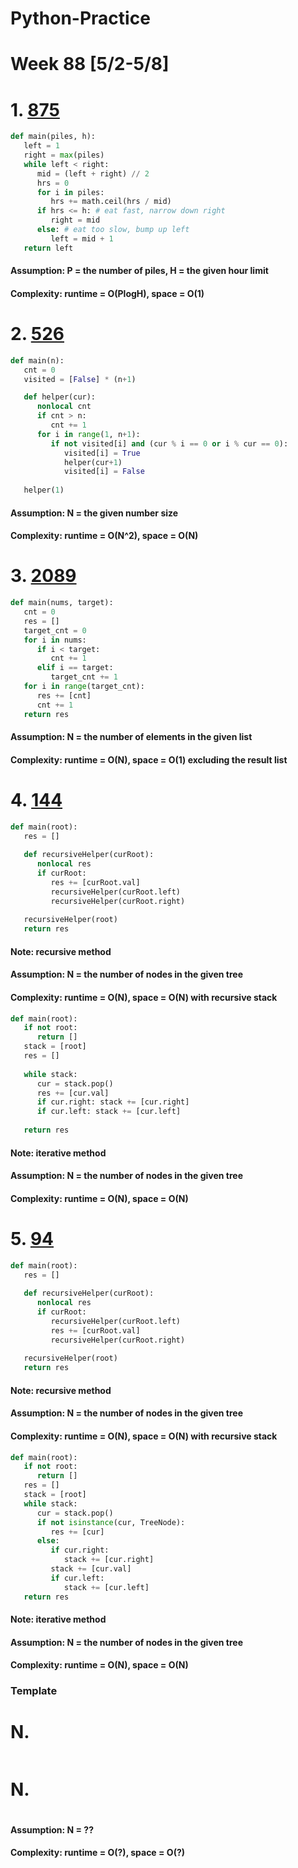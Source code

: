 # Python-Practice

# Week 88 [5/2-5/8]

# 1. [875](https://leetcode.com/problems/koko-eating-bananas/)
```python
def main(piles, h):
   left = 1
   right = max(piles)
   while left < right:
      mid = (left + right) // 2
      hrs = 0
      for i in piles:
         hrs += math.ceil(hrs / mid)
      if hrs <= h: # eat fast, narrow down right
         right = mid
      else: # eat too slow, bump up left
         left = mid + 1
   return left
```
#### Assumption: P = the number of piles, H = the given hour limit
#### Complexity: runtime = O(PlogH), space = O(1)

# 2. [526](https://leetcode.com/problems/beautiful-arrangement/)
```python
def main(n):
   cnt = 0
   visited = [False] * (n+1)

   def helper(cur):
      nonlocal cnt
      if cnt > n:
         cnt += 1
      for i in range(1, n+1):
         if not visited[i] and (cur % i == 0 or i % cur == 0):
            visited[i] = True
            helper(cur+1)
            visited[i] = False
   
   helper(1)
```
#### Assumption: N = the given number size
#### Complexity: runtime = O(N^2), space = O(N)

# 3. [2089](https://leetcode.com/problems/find-target-indices-after-sorting-array/)
```python
def main(nums, target):
   cnt = 0
   res = []
   target_cnt = 0
   for i in nums:
      if i < target:
         cnt += 1
      elif i == target:
         target_cnt += 1
   for i in range(target_cnt):
      res += [cnt]
      cnt += 1
   return res
```
#### Assumption: N = the number of elements in the given list
#### Complexity: runtime = O(N), space = O(1) excluding the result list

# 4. [144](https://leetcode.com/problems/binary-tree-preorder-traversal/)
```python
def main(root):
   res = []
        
   def recursiveHelper(curRoot):
      nonlocal res
      if curRoot:
         res += [curRoot.val]
         recursiveHelper(curRoot.left)
         recursiveHelper(curRoot.right)
            
   recursiveHelper(root)
   return res
```
#### Note: recursive method
#### Assumption: N = the number of nodes in the given tree
#### Complexity: runtime = O(N), space = O(N) with recursive stack
```python
def main(root):
   if not root:
      return []
   stack = [root]
   res = []
   
   while stack:
      cur = stack.pop()
      res += [cur.val]
      if cur.right: stack += [cur.right]
      if cur.left: stack += [cur.left]
      
   return res
```
#### Note: iterative method
#### Assumption: N = the number of nodes in the given tree
#### Complexity: runtime = O(N), space = O(N)

# 5. [94](https://leetcode.com/problems/binary-tree-inorder-traversal/)
```python
def main(root):
   res = []
        
   def recursiveHelper(curRoot):
      nonlocal res
      if curRoot:
         recursiveHelper(curRoot.left)
         res += [curRoot.val]
         recursiveHelper(curRoot.right)
   
   recursiveHelper(root)
   return res
```
#### Note: recursive method
#### Assumption: N = the number of nodes in the given tree
#### Complexity: runtime = O(N), space = O(N) with recursive stack
```python
def main(root):
   if not root:
      return []
   res = []
   stack = [root]
   while stack:
      cur = stack.pop()
      if not isinstance(cur, TreeNode):
         res += [cur]
      else:
         if cur.right:
            stack += [cur.right]
         stack += [cur.val]
         if cur.left:
            stack += [cur.left]
   return res
```
#### Note: iterative method
#### Assumption: N = the number of nodes in the given tree
#### Complexity: runtime = O(N), space = O(N)

### Template
# N. []()
```sql
```

# N. []()
```python
```
#### Assumption: N = ??
#### Complexity: runtime = O(?), space = O(?)
